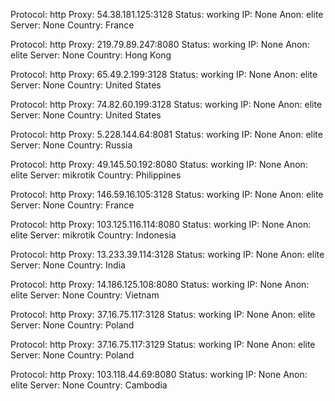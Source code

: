 Protocol: http
Proxy: 54.38.181.125:3128
Status: working
IP: None
Anon: elite
Server: None
Country: France

Protocol: http
Proxy: 219.79.89.247:8080
Status: working
IP: None
Anon: elite
Server: None
Country: Hong Kong

Protocol: http
Proxy: 65.49.2.199:3128
Status: working
IP: None
Anon: elite
Server: None
Country: United States

Protocol: http
Proxy: 74.82.60.199:3128
Status: working
IP: None
Anon: elite
Server: None
Country: United States

Protocol: http
Proxy: 5.228.144.64:8081
Status: working
IP: None
Anon: elite
Server: None
Country: Russia

Protocol: http
Proxy: 49.145.50.192:8080
Status: working
IP: None
Anon: elite
Server: mikrotik
Country: Philippines

Protocol: http
Proxy: 146.59.16.105:3128
Status: working
IP: None
Anon: elite
Server: None
Country: France

Protocol: http
Proxy: 103.125.116.114:8080
Status: working
IP: None
Anon: elite
Server: mikrotik
Country: Indonesia

Protocol: http
Proxy: 13.233.39.114:3128
Status: working
IP: None
Anon: elite
Server: None
Country: India

Protocol: http
Proxy: 14.186.125.108:8080
Status: working
IP: None
Anon: elite
Server: None
Country: Vietnam

Protocol: http
Proxy: 37.16.75.117:3128
Status: working
IP: None
Anon: elite
Server: None
Country: Poland

Protocol: http
Proxy: 37.16.75.117:3129
Status: working
IP: None
Anon: elite
Server: None
Country: Poland

Protocol: http
Proxy: 103.118.44.69:8080
Status: working
IP: None
Anon: elite
Server: None
Country: Cambodia

